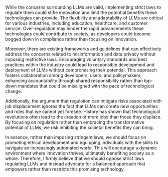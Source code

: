 While the concerns surrounding LLMs are valid, implementing strict laws to regulate them could stifle innovation and limit the potential benefits these technologies can provide. The flexibility and adaptability of LLMs are critical for various industries, including education, healthcare, and customer service. Over-regulation may hinder the rapid advancements these technologies could contribute to society, as developers could become bogged down in compliance rather than focusing on innovation.

Moreover, there are existing frameworks and guidelines that can effectively address the concerns related to misinformation and data privacy without imposing restrictive laws. Encouraging voluntary standards and best practices within the industry could lead to responsible development and deployment of LLMs without compromising their potential. This approach fosters collaboration among developers, users, and policymakers, enhancing accountability through shared responsibility rather than top-down mandates that could be misaligned with the pace of technological change.

Additionally, the argument that regulation can mitigate risks associated with job displacement ignores the fact that LLMs can create new opportunities and roles that we cannot yet foresee. History has shown that technological revolutions often lead to the creation of more jobs than those they displace. By focusing on regulation rather than embracing the transformative potential of LLMs, we risk inhibiting the societal benefits they can bring.

In essence, rather than imposing stringent laws, we should focus on promoting ethical development and equipping individuals with the skills to navigate an increasingly automated world. This will encourage a dynamic environment where innovation thrives, ultimately benefiting society as a whole. Therefore, I firmly believe that we should oppose strict laws regulating LLMs and instead advocate for a balanced approach that empowers rather than restricts this promising technology.
